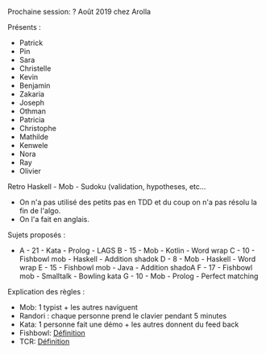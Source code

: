 Prochaine session: ? Août 2019 chez Arolla

Présents :
- Patrick
- Pin
- Sara
- Christelle
- Kevin
- Benjamin
- Zakaria
- Joseph
- Othman
- Patricia
- Christophe
- Mathilde
- Kenwele
- Nora
- Ray
- Olivier



Retro Haskell - Mob - Sudoku (validation, hypotheses, etc...
- On n'a pas utilisé des petits pas en TDD et du coup on n'a pas résolu la fin de l'algo.
- On l'a fait en anglais.

Sujets proposés :
* A - 21 - Kata - Prolog - LAGS
B - 15 - Mob - Kotlin - Word wrap
C - 10 - Fishbowl mob - Haskell - Addition shadok
D - 8 - Mob - Haskell - Word wrap
E - 15 - Fishbowl mob - Java - Addition shadoA
F - 17 - Fishbowl mob - Smalltalk - Bowling kata
G - 10 - Mob - Prolog - Perfect matching



Explication des règles :
* Mob: 1 typist + les autres naviguent
* Randori : chaque personne prend le clavier pendant 5 minutes
* Kata: 1 personne fait une démo + les autres donnent du feed back
* Fishbowl: [Définition](https://en.wikipedia.org/wiki/Fishbowl_(conversation))
* TCR: [Définition](https://medium.com/@kentbeck_7670/test-commit-revert-870bbd756864)


